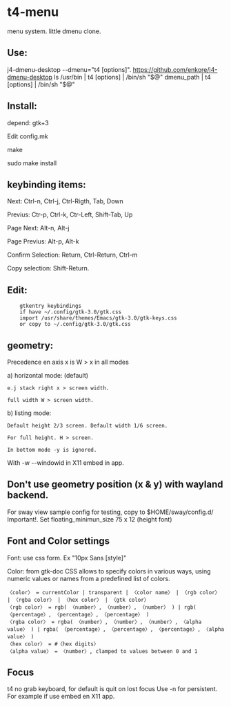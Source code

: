 # t4-menu
menu system. little dmenu clone.

## Use:
  j4-dmenu-desktop --dmenu="t4 [options]". https://github.com/enkore/j4-dmenu-desktop
  ls /usr/bin | t4 [options] | /bin/sh "$@"
  dmenu_path | t4 [options] | /bin/sh "$@"

## Install:
depend: gtk+3

Edit config.mk

make

sudo make install

## keybinding items:
  Next: Ctrl-n, Ctrl-j, Ctrl-Rigth, Tab, Down

  Previus: Ctr-p, Ctrl-k, Ctr-Left, Shift-Tab, Up

  Page Next: Alt-n, Alt-j

  Page Previus: Alt-p, Alt-k

  Confirm Selection: Return, Ctrl-Return, Ctrl-m

  Copy selection: Shift-Return.

##  Edit:
        gtkentry keybindings
        if have ~/.config/gtk-3.0/gtk.css
        import /usr/share/themes/Emacs/gtk-3.0/gtk-keys.css
        or copy to ~/.config/gtk-3.0/gtk.css


## geometry:
  Precedence en axis x is W > x in all modes

  a) horizontal mode: (default)

    e.j stack right x > screen width.

    full width W > screen width.

  b) listing mode:

    Default height 2/3 screen. Default width 1/6 screen.

    For full height. H > screen.

    In bottom mode -y is ignored.

  With -w --windowid in X11 embed in app.

## Don't use geometry position (x & y) with wayland backend.
  For sway view sample config for testing, copy to $HOME/sway/config.d/
  Important!. Set floating_minimun_size  75 x 12 (height font)

## Font and Color settings
  Font: use css form. Ex "10px Sans [style]"

  Color:
    from gtk-doc
    CSS allows to specify colors in various ways, using numeric values or names from a predefined list of colors.

    〈color〉 = currentColor | transparent | 〈color name〉 | 〈rgb color〉 | 〈rgba color〉 | 〈hex color〉 | 〈gtk color〉
    〈rgb color〉 = rgb( 〈number〉, 〈number〉, 〈number〉 ) | rgb( 〈percentage〉, 〈percentage〉, 〈percentage〉 )
    〈rgba color〉 = rgba( 〈number〉, 〈number〉, 〈number〉, 〈alpha value〉 ) | rgba( 〈percentage〉, 〈percentage〉, 〈percentage〉, 〈alpha value〉 )
    〈hex color〉 = #〈hex digits〉
    〈alpha value〉 = 〈number〉, clamped to values between 0 and 1

## Focus
  t4 no grab keyboard, for default is quit on lost focus
  Use -n for persistent. For example if use embed en X11 app.
